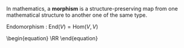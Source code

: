 In mathematics, a **morphism** is a structure-preserving map from one mathematical structure to another one of the same type. 

Endomorphism
  : $\mathrm{End}(V) = \mathrm{Hom}(V,V)$

\begin{equation}
\RR
\end{equation}